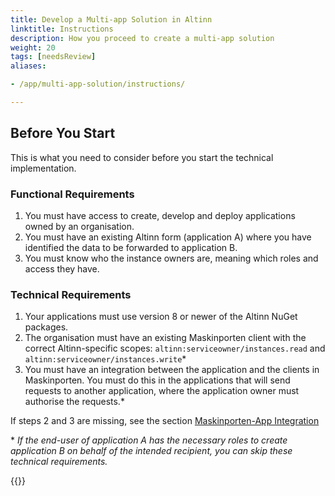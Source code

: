 ```yaml
---
title: Develop a Multi-app Solution in Altinn
linktitle: Instructions
description: How you proceed to create a multi-app solution
weight: 20
tags: [needsReview]
aliases:

- /app/multi-app-solution/instructions/

---
```


## Before You Start

This is what you need to consider before you start the technical implementation.

### Functional Requirements

1. You must have access to create, develop and deploy applications owned by an organisation.
2. You must have an existing Altinn form (application A) where you have identified the data to be forwarded to application B.
3. You must know who the instance owners are, meaning which roles and access they have.

### Technical Requirements

1. Your applications must use version 8 or newer of the Altinn NuGet packages.
2. The organisation must have an existing Maskinporten client with the correct Altinn-specific
   scopes: `altinn:serviceowner/instances.read` and
   `altinn:serviceowner/instances.write`*
3. You must have an integration between the application and the clients in Maskinporten. You must do this in the applications
   that will send requests to another application, where the application owner must authorise the requests.*

If steps 2 and 3 are missing, see
the section [Maskinporten-App Integration](/en/altinn-studio/v8/guides/integration/maskinporten/)

\* _If the end-user of application A has the necessary roles to create application B on behalf of the intended
recipient, you can skip these technical requirements._

{{<children description="true"/>}}

